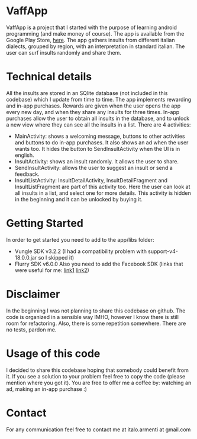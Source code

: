 VaffApp
=======
VaffApp is a project that I started with the purpose of learning android programming (and make money of course). The app is available from the Google Play Store, [here](https://play.google.com/store/apps/details?id=italo.vaffapp.app).
The app gathers insults from different italian dialects, grouped by region, with an interpretation in standard italian. The user can surf insults randomly and share them.

# Technical details
All the insults are stored in an SQlite database (not included in this codebase) which I update from time to time.
The app implements rewarding and in-app purchases. Rewards are given when the user opens the app every new day, and when they share any insults for three times. In-app purchases allow the user to obtain all insults in the database, and to unlock a new view where they can see all the insults in a list.
There are 4 activities:
* MainActivity: shows a welcoming message, buttons to other activities and buttons to do in-app purchases. It also shows an ad when the user wants too. It hides the button to SendInsultActivity when the UI is in english.
* InsultActivity: shows an insult randomly. It allows the user to share.
* SendInsultActivity: allows the user to suggest an insult or send a feedback.
* InsultListActivity: InsultDetailActivity, InsultDetailFragment and InsultListFragment are part of this activity too. Here the user can look at all insults in a list, and select one for more details. This activity is hidden in the beginning and it can be unlocked by buying it.

# Getting Started
In order to get started you need to add to the app/libs folder:
* Vungle SDK v3.2.2 (I had a compatibility problem with support-v4-18.0.0.jar so I skipped it)
* Flurry SDK v6.0.0
Also you need to add the Facebook SDK (links that were useful for me: [link1](http://stackoverflow.com/questions/22382905/import-facebook-sdk-on-android-studio-0-5-1) [link2](http://stackoverflow.com/questions/21477884/couldnt-import-library-project-android-studio))

# Disclaimer
In the beginning I was not planning to share this codebase on github. The code is organized in a sensible way IMHO, however I know there is still room for refactoring. Also, there is some repetition somewhere.
There are no tests, pardon me.

# Usage of this code
I decided to share this codebase hoping that somebody could benefit from it. If you see a solution to your problem feel free to copy the code (please mention where you got it). You are free to offer me a coffee by: watching an ad, making an in-app purchase :)

# Contact
For any communication feel free to contact me at italo.armenti at gmail.com